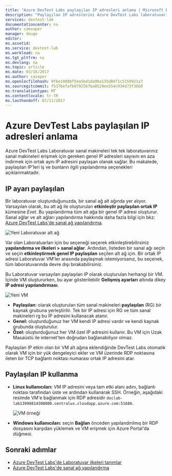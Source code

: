 ```yaml
---
title: "Azure DevTest Labs paylaşılan IP adresleri anlama | Microsoft Docs"
description: "Paylaşılan IP adreslerini Azure DevTest Labs laboratuvarınız sanal makineleri erişmek için gereken genel IP adresleri en aza indirmek için nasıl kullandığını öğrenin."
services: devtest-lab
documentationcenter: na
author: camsoper
manager: douge
editor: 
ms.assetid: 
ms.service: devtest-lab
ms.workload: na
ms.tgt_pltfrm: na
ms.devlang: na
ms.topic: article
ms.date: 03/16/2017
ms.author: casoper
ms.openlocfilehash: 9f6e1980bf5ea5b41da98a135d89f1c5159921a7
ms.sourcegitcommit: f537befafb079256fba0529ee554c034d73f36b0
ms.translationtype: MT
ms.contentlocale: tr-TR
ms.lasthandoff: 07/11/2017
---
```

# <a name="understand-shared-ip-addresses-in-azure-devtest-labs"></a>Azure DevTest Labs paylaşılan IP adresleri anlama

Azure DevTest Labs Laboratuvar sanal makineleri tek tek laboratuvarınız sanal makineleri erişmek için gereken genel IP adresleri sayısını en aza indirmek için ortak aynı IP adresini paylaşan olanak sağlar.  Bu makalede, paylaşılan IP'leri iş ve bunların ilgili yapılandırma seçenekleri açıklanmaktadır.

## <a name="shared-ip-setting"></a>IP ayarı paylaşılan

Bir laboratuvar oluşturduğunuzda, bir sanal ağ alt ağında yer alıyor.  Varsayılan olarak, bu alt ağ ile oluşturulan **etkinleştir paylaşılan ortak IP** kümesine *Evet*.  Bu yapılandırma tüm alt ağa bir genel IP adresi oluşturur.  Sanal ağlar ve alt ağları yapılandırma hakkında daha fazla bilgi için bkz: [Azure DevTest Labs'de sanal ağ yapılandırma](devtest-lab-configure-vnet.md).

![Yeni Laboratuvar alt ağ](media/devtest-lab-shared-ip/lab-subnet.png)

Var olan Laboratuarları için bu seçeneği seçerek etkinleştirebilirsiniz **yapılandırma ve ilkeleri > sanal ağlar**. Ardından, listeden bir sanal ağı seçin ve seçin **etkinleştirmek genel IP paylaşılan** seçilen alt ağ için. Bir ortak IP adresi Laboratuvar VM'ler arasında paylaşmak istemiyorsanız, bu seçenek, tüm laboratuvarında devre dışı bırakabilirsiniz.

Bu Laboratuvar varsayılan paylaşılan IP olarak oluşturulan herhangi bir VM.  İçinde VM oluştururken, bu ayar gösterilebilir **Gelişmiş ayarları** altında dikey **IP adresi yapılandırması**.

![Yeni VM](media/devtest-lab-shared-ip/new-vm.png)

- **Paylaşılan:** olarak oluşturulan tüm sanal makineleri **paylaşılan** (RG) bir kaynak grubuna yerleştirilir. Tek bir IP adresi için RG ve tüm sanal makineleri rg bu IP adresini kullanacak atanır.
- **Genel:** oluşturduğunuz her VM kendi IP adresi vardır ve kendi kaynak grubunda oluşturulur.
- **Özel:** oluşturduğunuz her VM özel IP adresini kullanır. Bu VM için Uzak Masaüstü ile internet'ten doğrudan bağlanabiliyor olmaz.

Paylaşılan IP etkin olan bir VM alt ağına eklendiğinde DevTest Labs otomatik olarak VM için bir yük dengeleyici ekler ve VM üzerinde RDP noktasına ileten bir TCP bağlantı noktası numarası ortak IP adresini atar.  

## <a name="using-the-shared-ip"></a>Paylaşılan IP kullanma

- **Linux kullanıcıları:** VM IP adresini veya tam etki alanı adını, bağlantı noktası tarafından üste ve ardından kullanarak SSH. Örneğin, aşağıdaki resimde VM'e bağlanmak için RDP adresidir `doclab-lab13998814308000.centralus.cloudapp.azure.com:51686`.

  ![VM örneği](media/devtest-lab-shared-ip/vm-info.png)

- **Windows kullanıcıları:** seçin **Bağlan** önceden yapılandırılmış bir RDP dosyasını karşıdan yüklemek ve VM erişmek için Azure Portal'da düğmesi.

## <a name="next-steps"></a>Sonraki adımlar

* [Azure DevTest Labs'de Laboratuvar ilkeleri tanımlar](devtest-lab-set-lab-policy.md)
* [Azure DevTest Labs'de sanal ağ yapılandırma](devtest-lab-configure-vnet.md)





